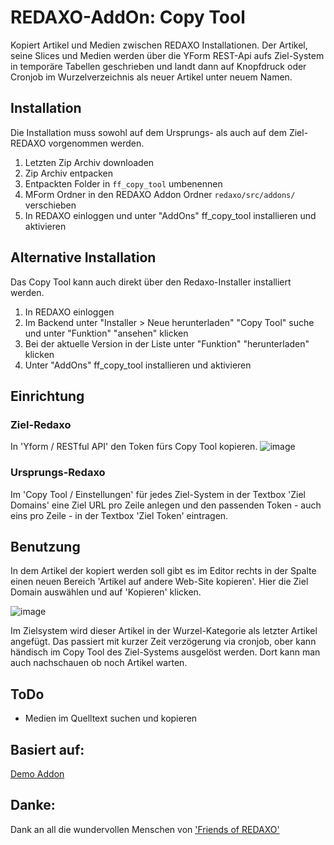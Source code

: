 # REDAXO-AddOn: Copy Tool
Kopiert Artikel und Medien zwischen REDAXO Installationen. Der Artikel, seine Slices und Medien werden über die YForm REST-Api aufs Ziel-System in temporäre Tabellen geschrieben und landt dann auf Knopfdruck oder Cronjob im Wurzelverzeichnis als neuer Artikel unter neuem Namen.

## Installation
Die Installation muss sowohl auf dem Ursprungs- als auch auf dem Ziel-REDAXO vorgenommen werden.
1. Letzten Zip Archiv downloaden
2. Zip Archiv entpacken
3. Entpackten Folder in `ff_copy_tool` umbenennen
4. MForm Ordner in den REDAXO Addon Ordner `redaxo/src/addons/` verschieben
5. In REDAXO einloggen und unter "AddOns" ff_copy_tool installieren und aktivieren

## Alternative Installation
Das Copy Tool kann auch direkt über den Redaxo-Installer installiert werden.

1. In REDAXO einloggen
2. Im Backend unter "Installer > Neue herunterladen" "Copy Tool" suche und unter "Funktion" "ansehen" klicken
3. Bei der aktuelle Version in der Liste unter "Funktion" "herunterladen" klicken
4. Unter "AddOns" ff_copy_tool installieren und aktivieren

## Einrichtung

### Ziel-Redaxo
In 'Yform / RESTful API' den Token fürs Copy Tool kopieren.
![image](https://user-images.githubusercontent.com/196336/132231034-aef0c043-8140-4a67-9b56-6aeca437565c.png)

### Ursprungs-Redaxo
Im 'Copy Tool / Einstellungen' für jedes Ziel-System in der Textbox 'Ziel Domains' eine Ziel URL pro Zeile anlegen und den passenden Token - auch eins pro Zeile - in der Textbox 'Ziel Token' eintragen.

## Benutzung
In dem Artikel der kopiert werden soll gibt es im Editor rechts in der Spalte einen neuen Bereich 'Artikel auf andere Web-Site kopieren'. Hier die Ziel Domain auswählen und auf 'Kopieren' klicken. 

![image](https://user-images.githubusercontent.com/196336/132231510-056fc19d-420b-43d3-9017-f82ac67d8a51.png)


Im Zielsystem wird dieser Artikel in der Wurzel-Kategorie als letzter Artikel angefügt. Das passiert mit kurzer Zeit verzögerung via cronjob, ober kann händisch im Copy Tool des Ziel-Systems ausgelöst werden. Dort kann man auch nachschauen ob noch Artikel warten.

## ToDo
* Medien im Quelltext suchen und kopieren

## Basiert auf:
[Demo Addon](https://github.com/FriendsOfREDAXO/demo_addon)

## Danke:
Dank an all die wundervollen Menschen von ['Friends of REDAXO'](https://github.com/FriendsOfREDAXO)
